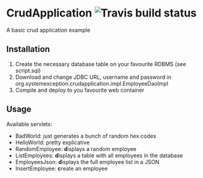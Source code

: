 # CrudApplication ![Travis build status](https://travis-ci.org/lcappuccio/CrudApplication.svg?branch=master)
A basic crud application example

## Installation
1. Create the necessary database table on your favourite RDBMS (see script.sql)
2. Download and change JDBC URL, username and password in org.systemexception.crudapplication.impl.EmployeeDaoImpl
3. Compile and deploy to you favourite web container

## Usage
Available servlets:
* BadWorld: just generates a bunch of random hex codes
* HelloWorld: pretty explicative
* RandomEmployee: **d**isplays a random employee
* ListEmployees: **d**isplays a table with all employees in the database
* EmployeesJson: **d**isplays the full employee list in a JSON
* InsertEmployee: **c**reate an employee